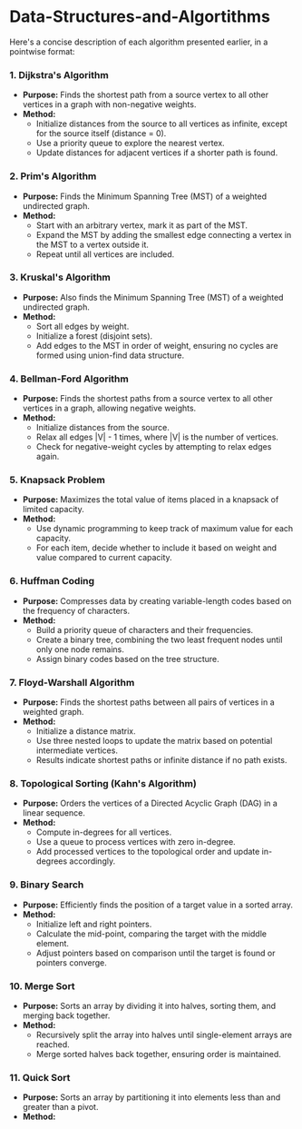 # Data-Structures-and-Algortithms

Here's a concise description of each algorithm presented earlier, in a pointwise format:

### 1. Dijkstra's Algorithm
- **Purpose:** Finds the shortest path from a source vertex to all other vertices in a graph with non-negative weights.
- **Method:**
  - Initialize distances from the source to all vertices as infinite, except for the source itself (distance = 0).
  - Use a priority queue to explore the nearest vertex.
  - Update distances for adjacent vertices if a shorter path is found.

### 2. Prim's Algorithm
- **Purpose:** Finds the Minimum Spanning Tree (MST) of a weighted undirected graph.
- **Method:**
  - Start with an arbitrary vertex, mark it as part of the MST.
  - Expand the MST by adding the smallest edge connecting a vertex in the MST to a vertex outside it.
  - Repeat until all vertices are included.

### 3. Kruskal's Algorithm
- **Purpose:** Also finds the Minimum Spanning Tree (MST) of a weighted undirected graph.
- **Method:**
  - Sort all edges by weight.
  - Initialize a forest (disjoint sets).
  - Add edges to the MST in order of weight, ensuring no cycles are formed using union-find data structure.

### 4. Bellman-Ford Algorithm
- **Purpose:** Finds the shortest paths from a source vertex to all other vertices in a graph, allowing negative weights.
- **Method:**
  - Initialize distances from the source.
  - Relax all edges |V| - 1 times, where |V| is the number of vertices.
  - Check for negative-weight cycles by attempting to relax edges again.

### 5. Knapsack Problem
- **Purpose:** Maximizes the total value of items placed in a knapsack of limited capacity.
- **Method:**
  - Use dynamic programming to keep track of maximum value for each capacity.
  - For each item, decide whether to include it based on weight and value compared to current capacity.

### 6. Huffman Coding
- **Purpose:** Compresses data by creating variable-length codes based on the frequency of characters.
- **Method:**
  - Build a priority queue of characters and their frequencies.
  - Create a binary tree, combining the two least frequent nodes until only one node remains.
  - Assign binary codes based on the tree structure.

### 7. Floyd-Warshall Algorithm
- **Purpose:** Finds the shortest paths between all pairs of vertices in a weighted graph.
- **Method:**
  - Initialize a distance matrix.
  - Use three nested loops to update the matrix based on potential intermediate vertices.
  - Results indicate shortest paths or infinite distance if no path exists.

### 8. Topological Sorting (Kahn's Algorithm)
- **Purpose:** Orders the vertices of a Directed Acyclic Graph (DAG) in a linear sequence.
- **Method:**
  - Compute in-degrees for all vertices.
  - Use a queue to process vertices with zero in-degree.
  - Add processed vertices to the topological order and update in-degrees accordingly.

### 9. Binary Search
- **Purpose:** Efficiently finds the position of a target value in a sorted array.
- **Method:**
  - Initialize left and right pointers.
  - Calculate the mid-point, comparing the target with the middle element.
  - Adjust pointers based on comparison until the target is found or pointers converge.

### 10. Merge Sort
- **Purpose:** Sorts an array by dividing it into halves, sorting them, and merging back together.
- **Method:**
  - Recursively split the array into halves until single-element arrays are reached.
  - Merge sorted halves back together, ensuring order is maintained.

### 11. Quick Sort
- **Purpose:** Sorts an array by partitioning it into elements less than and greater than a pivot.
- **Method:**
  


